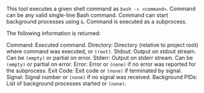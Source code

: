 This tool executes a given shell command as `bash -c <command>`.
Command can be any valid single-line Bash command.
Command can start background processes using `&`.
Command is executed as a subprocess.

The following information is returned:

Command: Executed command.
Directory: Directory (relative to project root) where command was executed, or `(root)`.
Stdout: Output on stdout stream. Can be `(empty)` or partial on error.
Stderr: Output on stderr stream. Can be `(empty)` or partial on error.
Error: Error or `(none)` if no error was reported for the subprocess.
Exit Code: Exit code or `(none)` if terminated by signal.
Signal: Signal number or `(none)` if no signal was received.
Background PIDs: List of background processes started or `(none)`.
